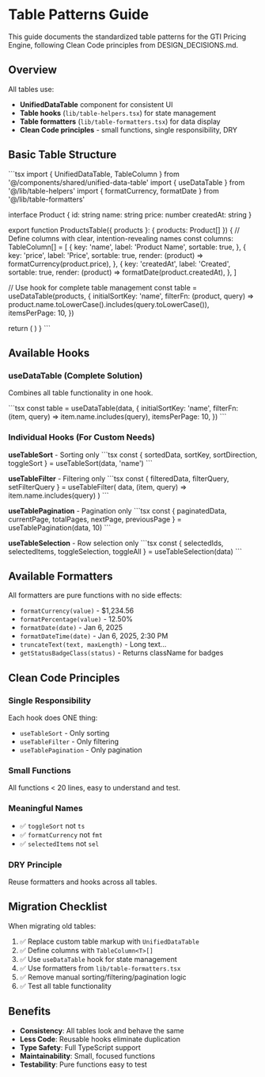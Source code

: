 # Table Patterns Guide

This guide documents the standardized table patterns for the GTI Pricing Engine, following Clean Code principles from DESIGN_DECISIONS.md.

## Overview

All tables use:
- **UnifiedDataTable** component for consistent UI
- **Table hooks** (`lib/table-helpers.tsx`) for state management
- **Table formatters** (`lib/table-formatters.tsx`) for data display
- **Clean Code principles** - small functions, single responsibility, DRY

## Basic Table Structure

\`\`\`tsx
import { UnifiedDataTable, TableColumn } from '@/components/shared/unified-data-table'
import { useDataTable } from '@/lib/table-helpers'
import { formatCurrency, formatDate } from '@/lib/table-formatters'

interface Product {
  id: string
  name: string
  price: number
  createdAt: string
}

export function ProductsTable({ products }: { products: Product[] }) {
  // Define columns with clear, intention-revealing names
  const columns: TableColumn<Product>[] = [
    {
      key: 'name',
      label: 'Product Name',
      sortable: true,
    },
    {
      key: 'price',
      label: 'Price',
      sortable: true,
      render: (product) => formatCurrency(product.price),
    },
    {
      key: 'createdAt',
      label: 'Created',
      sortable: true,
      render: (product) => formatDate(product.createdAt),
    },
  ]

  // Use hook for complete table management
  const table = useDataTable(products, {
    initialSortKey: 'name',
    filterFn: (product, query) =>
      product.name.toLowerCase().includes(query.toLowerCase()),
    itemsPerPage: 10,
  })

  return (
    <UnifiedDataTable
      data={table.data}
      columns={columns}
      sortKey={table.sortKey}
      sortDirection={table.sortDirection}
      onSort={table.toggleSort}
      searchable
      searchValue={table.filterQuery}
      onSearchChange={table.setFilterQuery}
    />
  )
}
\`\`\`

## Available Hooks

### useDataTable (Complete Solution)
Combines all table functionality in one hook.

\`\`\`tsx
const table = useDataTable(data, {
  initialSortKey: 'name',
  filterFn: (item, query) => item.name.includes(query),
  itemsPerPage: 10,
})
\`\`\`

### Individual Hooks (For Custom Needs)

**useTableSort** - Sorting only
\`\`\`tsx
const { sortedData, sortKey, sortDirection, toggleSort } = useTableSort(data, 'name')
\`\`\`

**useTableFilter** - Filtering only
\`\`\`tsx
const { filteredData, filterQuery, setFilterQuery } = useTableFilter(
  data,
  (item, query) => item.name.includes(query)
)
\`\`\`

**useTablePagination** - Pagination only
\`\`\`tsx
const { paginatedData, currentPage, totalPages, nextPage, previousPage } = 
  useTablePagination(data, 10)
\`\`\`

**useTableSelection** - Row selection only
\`\`\`tsx
const { selectedIds, selectedItems, toggleSelection, toggleAll } = 
  useTableSelection(data)
\`\`\`

## Available Formatters

All formatters are pure functions with no side effects:

- `formatCurrency(value)` - $1,234.56
- `formatPercentage(value)` - 12.50%
- `formatDate(date)` - Jan 6, 2025
- `formatDateTime(date)` - Jan 6, 2025, 2:30 PM
- `truncateText(text, maxLength)` - Long text...
- `getStatusBadgeClass(status)` - Returns className for badges

## Clean Code Principles

### Single Responsibility
Each hook does ONE thing:
- `useTableSort` - Only sorting
- `useTableFilter` - Only filtering
- `useTablePagination` - Only pagination

### Small Functions
All functions < 20 lines, easy to understand and test.

### Meaningful Names
- ✅ `toggleSort` not `ts`
- ✅ `formatCurrency` not `fmt`
- ✅ `selectedItems` not `sel`

### DRY Principle
Reuse formatters and hooks across all tables.

## Migration Checklist

When migrating old tables:

1. ✅ Replace custom table markup with `UnifiedDataTable`
2. ✅ Define columns with `TableColumn<T>[]`
3. ✅ Use `useDataTable` hook for state management
4. ✅ Use formatters from `lib/table-formatters.tsx`
5. ✅ Remove manual sorting/filtering/pagination logic
6. ✅ Test all table functionality

## Benefits

- **Consistency**: All tables look and behave the same
- **Less Code**: Reusable hooks eliminate duplication
- **Type Safety**: Full TypeScript support
- **Maintainability**: Small, focused functions
- **Testability**: Pure functions easy to test
